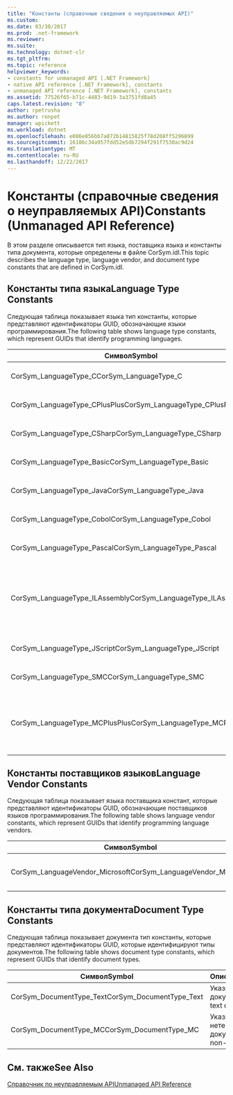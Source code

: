 ```yaml
---
title: "Константы (справочные сведения о неуправляемых API)"
ms.custom: 
ms.date: 03/30/2017
ms.prod: .net-framework
ms.reviewer: 
ms.suite: 
ms.technology: dotnet-clr
ms.tgt_pltfrm: 
ms.topic: reference
helpviewer_keywords:
- constants for unmanaged API [.NET Framework]
- native API reference [.NET Framework], constants
- unmanaged API reference [.NET Framework], constants
ms.assetid: 77526f65-b71c-4483-9d19-3a3751fd8a45
caps.latest.revision: "8"
author: rpetrusha
ms.author: ronpet
manager: wpickett
ms.workload: dotnet
ms.openlocfilehash: e086e856bb7a872b14815825f78d208ff5296899
ms.sourcegitcommit: 16186c34a957fdd52e5db7294f291f7530ac9d24
ms.translationtype: MT
ms.contentlocale: ru-RU
ms.lasthandoff: 12/22/2017
---
```

# <a name="constants-unmanaged-api-reference"></a><span data-ttu-id="cc69c-102">Константы (справочные сведения о неуправляемых API)</span><span class="sxs-lookup"><span data-stu-id="cc69c-102">Constants (Unmanaged API Reference)</span></span>
<span data-ttu-id="cc69c-103">В этом разделе описывается тип языка, поставщика языка и константы типа документа, которые определены в файле CorSym.idl.</span><span class="sxs-lookup"><span data-stu-id="cc69c-103">This topic describes the language type, language vendor, and document type constants that are defined in CorSym.idl.</span></span>  
  
## <a name="language-type-constants"></a><span data-ttu-id="cc69c-104">Константы типа языка</span><span class="sxs-lookup"><span data-stu-id="cc69c-104">Language Type Constants</span></span>  
 <span data-ttu-id="cc69c-105">Следующая таблица показывает языка тип константы, которые представляют идентификаторы GUID, обозначающие языки программирования.</span><span class="sxs-lookup"><span data-stu-id="cc69c-105">The following table shows language type constants, which represent GUIDs that identify programming languages.</span></span>  
  
|<span data-ttu-id="cc69c-106">Символ</span><span class="sxs-lookup"><span data-stu-id="cc69c-106">Symbol</span></span>|<span data-ttu-id="cc69c-107">Описание</span><span class="sxs-lookup"><span data-stu-id="cc69c-107">Description</span></span>|  
|------------|-----------------|  
|<span data-ttu-id="cc69c-108">CorSym_LanguageType_C</span><span class="sxs-lookup"><span data-stu-id="cc69c-108">CorSym_LanguageType_C</span></span>|<span data-ttu-id="cc69c-109">Указывает язык C.</span><span class="sxs-lookup"><span data-stu-id="cc69c-109">Indicates the C language.</span></span>|  
|<span data-ttu-id="cc69c-110">CorSym_LanguageType_CPlusPlus</span><span class="sxs-lookup"><span data-stu-id="cc69c-110">CorSym_LanguageType_CPlusPlus</span></span>|<span data-ttu-id="cc69c-111">Указывает язык C++.</span><span class="sxs-lookup"><span data-stu-id="cc69c-111">Indicates the C++ language.</span></span>|  
|<span data-ttu-id="cc69c-112">CorSym_LanguageType_CSharp</span><span class="sxs-lookup"><span data-stu-id="cc69c-112">CorSym_LanguageType_CSharp</span></span>|<span data-ttu-id="cc69c-113">Указывает язык C#.</span><span class="sxs-lookup"><span data-stu-id="cc69c-113">Indicates the C# language.</span></span>|  
|<span data-ttu-id="cc69c-114">CorSym_LanguageType_Basic</span><span class="sxs-lookup"><span data-stu-id="cc69c-114">CorSym_LanguageType_Basic</span></span>|<span data-ttu-id="cc69c-115">Указывает основной язык.</span><span class="sxs-lookup"><span data-stu-id="cc69c-115">Indicates the Basic language.</span></span>|  
|<span data-ttu-id="cc69c-116">CorSym_LanguageType_Java</span><span class="sxs-lookup"><span data-stu-id="cc69c-116">CorSym_LanguageType_Java</span></span>|<span data-ttu-id="cc69c-117">Указывает язык Java.</span><span class="sxs-lookup"><span data-stu-id="cc69c-117">Indicates the Java language.</span></span>|  
|<span data-ttu-id="cc69c-118">CorSym_LanguageType_Cobol</span><span class="sxs-lookup"><span data-stu-id="cc69c-118">CorSym_LanguageType_Cobol</span></span>|<span data-ttu-id="cc69c-119">Указывает язык COBOL.</span><span class="sxs-lookup"><span data-stu-id="cc69c-119">Indicates the COBOL language.</span></span>|  
|<span data-ttu-id="cc69c-120">CorSym_LanguageType_Pascal</span><span class="sxs-lookup"><span data-stu-id="cc69c-120">CorSym_LanguageType_Pascal</span></span>|<span data-ttu-id="cc69c-121">Указывает языка Pascal.</span><span class="sxs-lookup"><span data-stu-id="cc69c-121">Indicates the Pascal language.</span></span>|  
|<span data-ttu-id="cc69c-122">CorSym_LanguageType_ILAssembly</span><span class="sxs-lookup"><span data-stu-id="cc69c-122">CorSym_LanguageType_ILAssembly</span></span>|<span data-ttu-id="cc69c-123">Указывает код сборки Microsoft промежуточного языка MSIL.</span><span class="sxs-lookup"><span data-stu-id="cc69c-123">Indicates the Microsoft intermediate language (MSIL) assembly code.</span></span>|  
|<span data-ttu-id="cc69c-124">CorSym_LanguageType_JScript</span><span class="sxs-lookup"><span data-stu-id="cc69c-124">CorSym_LanguageType_JScript</span></span>|<span data-ttu-id="cc69c-125">Указывает язык JScript.</span><span class="sxs-lookup"><span data-stu-id="cc69c-125">Indicates the JScript language.</span></span>|  
|<span data-ttu-id="cc69c-126">CorSym_LanguageType_SMC</span><span class="sxs-lookup"><span data-stu-id="cc69c-126">CorSym_LanguageType_SMC</span></span>|<span data-ttu-id="cc69c-127">Обозначает язык SMC.</span><span class="sxs-lookup"><span data-stu-id="cc69c-127">Indicates the SMC language.</span></span>|  
|<span data-ttu-id="cc69c-128">CorSym_LanguageType_MCPlusPlus</span><span class="sxs-lookup"><span data-stu-id="cc69c-128">CorSym_LanguageType_MCPlusPlus</span></span>|<span data-ttu-id="cc69c-129">Указывает язык C++ включена для платформы .NET Framework.</span><span class="sxs-lookup"><span data-stu-id="cc69c-129">Indicates the C++ language enabled for the .NET Framework.</span></span>|  
  
## <a name="language-vendor-constants"></a><span data-ttu-id="cc69c-130">Константы поставщиков языков</span><span class="sxs-lookup"><span data-stu-id="cc69c-130">Language Vendor Constants</span></span>  
 <span data-ttu-id="cc69c-131">Следующая таблица показывает языка поставщика констант, которые представляют идентификаторы GUID, обозначающие поставщиков языков программирования.</span><span class="sxs-lookup"><span data-stu-id="cc69c-131">The following table shows language vendor constants, which represent GUIDs that identify programming language vendors.</span></span>  
  
|<span data-ttu-id="cc69c-132">Символ</span><span class="sxs-lookup"><span data-stu-id="cc69c-132">Symbol</span></span>|<span data-ttu-id="cc69c-133">Описание</span><span class="sxs-lookup"><span data-stu-id="cc69c-133">Description</span></span>|  
|------------|-----------------|  
|<span data-ttu-id="cc69c-134">CorSym_LanguageVendor_Microsoft</span><span class="sxs-lookup"><span data-stu-id="cc69c-134">CorSym_LanguageVendor_Microsoft</span></span>|<span data-ttu-id="cc69c-135">Указывает корпорации Майкрософт.</span><span class="sxs-lookup"><span data-stu-id="cc69c-135">Indicates Microsoft.</span></span>|  
  
## <a name="document-type-constants"></a><span data-ttu-id="cc69c-136">Константы типа документа</span><span class="sxs-lookup"><span data-stu-id="cc69c-136">Document Type Constants</span></span>  
 <span data-ttu-id="cc69c-137">Следующая таблица показывает документа тип константы, которые представляют идентификаторы GUID, которые идентифицируют типы документов.</span><span class="sxs-lookup"><span data-stu-id="cc69c-137">The following table shows document type constants, which represent GUIDs that identify document types.</span></span>  
  
|<span data-ttu-id="cc69c-138">Символ</span><span class="sxs-lookup"><span data-stu-id="cc69c-138">Symbol</span></span>|<span data-ttu-id="cc69c-139">Описание</span><span class="sxs-lookup"><span data-stu-id="cc69c-139">Description</span></span>|  
|------------|-----------------|  
|<span data-ttu-id="cc69c-140">CorSym_DocumentType_Text</span><span class="sxs-lookup"><span data-stu-id="cc69c-140">CorSym_DocumentType_Text</span></span>|<span data-ttu-id="cc69c-141">Указывает текстовый документ.</span><span class="sxs-lookup"><span data-stu-id="cc69c-141">Indicates a text document.</span></span>|  
|<span data-ttu-id="cc69c-142">CorSym_DocumentType_MC</span><span class="sxs-lookup"><span data-stu-id="cc69c-142">CorSym_DocumentType_MC</span></span>|<span data-ttu-id="cc69c-143">Указывает нетекстовый документ.</span><span class="sxs-lookup"><span data-stu-id="cc69c-143">Indicates a non-text document.</span></span>|  
  
## <a name="see-also"></a><span data-ttu-id="cc69c-144">См. также</span><span class="sxs-lookup"><span data-stu-id="cc69c-144">See Also</span></span>  
 [<span data-ttu-id="cc69c-145">Справочник по неуправляемым API</span><span class="sxs-lookup"><span data-stu-id="cc69c-145">Unmanaged API Reference</span></span>](../../../docs/framework/unmanaged-api/index.md)
